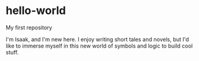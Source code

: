 # hello-world
My first repository

I'm Isaak, and I'm new here.
I enjoy writing short tales and novels, but I'd like to immerse myself in this new world of symbols and logic to build cool stuff.
